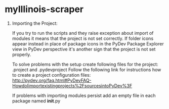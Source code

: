 myIllinois-scraper
==================
1. Importing the Project:

	If you try to run the scripts and they raise exception about import of modules it means that the project is not set correctly. 
	If folder icons appear instead in place of package icons in the PyDev Package Explorer view in PyDev perspective it's another sign  that the project is not set properly.
	
	To solve problems with the setup create following files for the project: .project and .pydevproject
	Follow the following link for instructions how to create a project configuration files: http://pydev.org/faq.html#PyDevFAQ-HowdoIimportexistingprojects%2FsourcesintoPyDev%3F
	
	If problems with importing modules persist add an empty file in each package named __init__.py